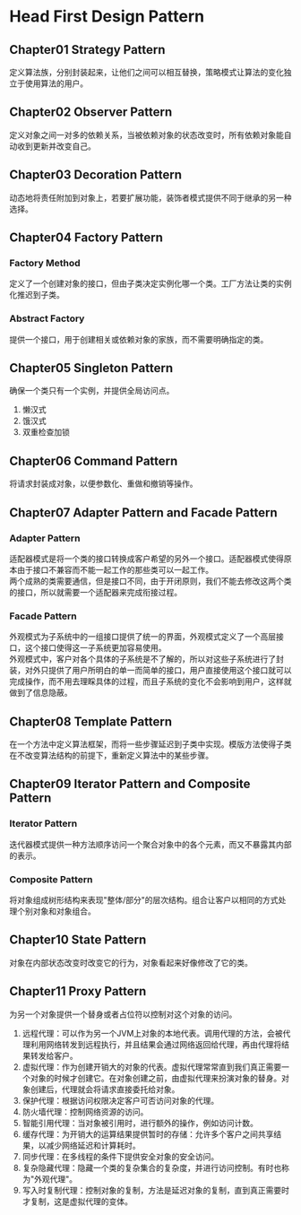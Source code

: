 # Head First Design Pattern
## Chapter01 Strategy Pattern
定义算法族，分别封装起来，让他们之间可以相互替换，策略模式让算法的变化独立于使用算法的用户。
## Chapter02 Observer Pattern
定义对象之间一对多的依赖关系，当被依赖对象的状态改变时，所有依赖对象能自动收到更新并改变自己。
## Chapter03 Decoration Pattern
动态地将责任附加到对象上，若要扩展功能，装饰者模式提供不同于继承的另一种选择。
## Chapter04 Factory Pattern
### Factory Method
定义了一个创建对象的接口，但由子类决定实例化哪一个类。工厂方法让类的实例化推迟到子类。
### Abstract Factory
提供一个接口，用于创建相关或依赖对象的家族，而不需要明确指定的类。
## Chapter05 Singleton Pattern
确保一个类只有一个实例，并提供全局访问点。
1. 懒汉式
2. 饿汉式
3. 双重检查加锁
## Chapter06 Command Pattern
将请求封装成对象，以便参数化、重做和撤销等操作。
## Chapter07 Adapter Pattern and Facade Pattern
### Adapter Pattern
适配器模式是将一个类的接口转换成客户希望的另外一个接口。适配器模式使得原本由于接口不兼容而不能一起工作的那些类可以一起工作。  
两个成熟的类需要通信，但是接口不同，由于开闭原则，我们不能去修改这两个类的接口，所以就需要一个适配器来完成衔接过程。
### Facade Pattern
外观模式为子系统中的一组接口提供了统一的界面，外观模式定义了一个高层接口，这个接口使得这一子系统更加容易使用。  
外观模式中，客户对各个具体的子系统是不了解的，所以对这些子系统进行了封装，对外只提供了用户所明白的单一而简单的接口，用户直接使用这个接口就可以完成操作，而不用去理睬具体的过程，而且子系统的变化不会影响到用户，这样就做到了信息隐蔽。
## Chapter08 Template Pattern
在一个方法中定义算法框架，而将一些步骤延迟到子类中实现。模版方法使得子类在不改变算法结构的前提下，重新定义算法中的某些步骤。
## Chapter09 Iterator Pattern and Composite Pattern
### Iterator Pattern
迭代器模式提供一种方法顺序访问一个聚合对象中的各个元素，而又不暴露其内部的表示。
### Composite Pattern
将对象组成树形结构来表现"整体/部分"的层次结构。组合让客户以相同的方式处理个别对象和对象组合。
## Chapter10 State Pattern
对象在内部状态改变时改变它的行为，对象看起来好像修改了它的类。
## Chapter11 Proxy Pattern
为另一个对象提供一个替身或者占位符以控制对这个对象的访问。
1. 远程代理：可以作为另一个JVM上对象的本地代表。调用代理的方法，会被代理利用网络转发到远程执行，并且结果会通过网络返回给代理，再由代理将结果转发给客户。
2. 虚拟代理：作为创建开销大的对象的代表。虚拟代理常常直到我们真正需要一个对象的时候才创建它。在对象创建之前，由虚拟代理来扮演对象的替身。对象创建后，代理就会将请求直接委托给对象。
3. 保护代理：根据访问权限决定客户可否访问对象的代理。
4. 防火墙代理：控制网络资源的访问。
5. 智能引用代理：当对象被引用时，进行额外的操作，例如访问计数。
6. 缓存代理：为开销大的运算结果提供暂时的存储：允许多个客户之间共享结果，以减少网络延迟和计算耗时。
7. 同步代理：在多线程的条件下提供安全对象的安全访问。
8. 复杂隐藏代理：隐藏一个类的复杂集合的复杂度，并进行访问控制。有时也称为"外观代理"。
9. 写入时复制代理：控制对象的复制，方法是延迟对象的复制，直到真正需要时才复制，这是虚拟代理的变体。